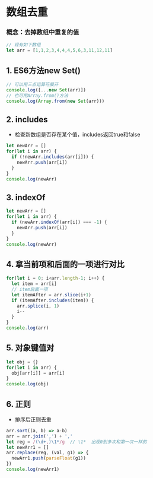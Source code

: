 # 数组去重

### 概念：去掉数组中重复的值



```javascript
// 现有如下数组
let arr = [1,1,2,3,4,4,4,5,6,3,11,12,11]
```
## 1. ES6方法new Set()

```javascript
// 可以用三点运算符展开
console.log([...new Set(arr)])
// 也可用Array.from()方法
console.log(Array.from(new Set(arr)))
```

## 2. includes
* 检查新数组是否存在某个值，includes返回true和false
```javascript
let newArr = []
for(let i in arr) {
  if (!newArr.includes(arr[i])) {
    newArr.push(arr[i])
  } 
}
console.log(newArr)
```

## 3. indexOf

```javascript
let newArr = []
for(let i in arr) {
  if (newArr.indexOf(arr[i]) === -1) {
    newArr.push(arr[i])
  } 
}
console.log(newArr)
```

## 4. 拿当前项和后面的一项进行对比

```javascript
for(let i = 0; i<arr.length-1; i++) {
  let item = arr[i]
  // item后面一项
  let itemAfter = arr.slice(i+1)
  if (itemAfter.includes(item)) {
    arr.splice(i, 1)
    i--
  }
}
console.log(arr)
```
## 5. 对象键值对

```javascript
let obj = {}
for(let i in arr) {
  obj[arr[i]] = arr[i]
}
console.log(obj)
```
## 6. 正则 
* 排序后正则去重
```javascript
arr.sort((a, b) => a-b)
arr = arr.join(',') + ','
let reg = /(\d+,)\1*/g  // \1*  出现0到多次和第一次一样的
let newArr1 = []
arr.replace(reg, (val, g1) => {
  newArr1.push(parseFloat(g1))
})
console.log(newArr1)
```

